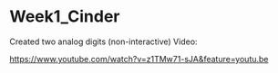 # Week1_Cinder

Created two analog digits (non-interactive)
Video:

https://www.youtube.com/watch?v=z1TMw71-sJA&feature=youtu.be